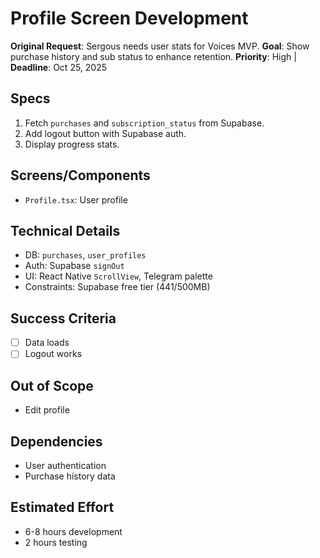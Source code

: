 # Profile Screen Development

**Original Request**: Sergous needs user stats for Voices MVP.
**Goal**: Show purchase history and sub status to enhance retention.
**Priority**: High | **Deadline**: Oct 25, 2025

## Specs

1. Fetch `purchases` and `subscription_status` from Supabase.
2. Add logout button with Supabase auth.
3. Display progress stats.

## Screens/Components

- `Profile.tsx`: User profile

## Technical Details

- DB: `purchases`, `user_profiles`
- Auth: Supabase `signOut`
- UI: React Native `ScrollView`, Telegram palette
- Constraints: Supabase free tier (441/500MB)

## Success Criteria

- [ ] Data loads
- [ ] Logout works

## Out of Scope

- Edit profile

## Dependencies

- User authentication
- Purchase history data

## Estimated Effort

- 6-8 hours development
- 2 hours testing
